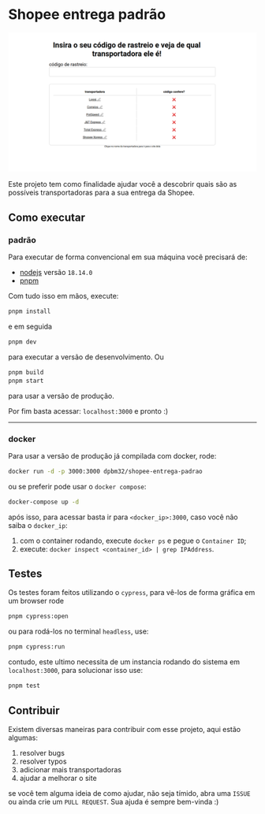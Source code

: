 # Shopee entrega padrão

![screenshot](./assets/screenshot.png)

Este projeto tem como finalidade ajudar você a descobrir quais são as possíveis transportadoras para a sua entrega da Shopee.

## Como executar

### padrão

Para executar de forma convencional em sua máquina você precisará de:

* [nodejs](https://nodejs.org/en) versão `18.14.0`
* [pnpm](https://pnpm.io/)

Com tudo isso em mãos, execute:

```bash
pnpm install
```

e em seguida

```bash
pnpm dev
```

para executar a versão de desenvolvimento. Ou

```bash
pnpm build
pnpm start
```

para usar a versão de produção. 

Por fim basta acessar: `localhost:3000` e pronto :)

---

### docker

Para usar a versão de produção já compilada com docker, rode:

```bash
docker run -d -p 3000:3000 dpbm32/shopee-entrega-padrao
```

ou se preferir pode usar o `docker compose`:

```bash
docker-compose up -d
```

após isso, para acessar basta ir para `<docker_ip>:3000`, caso você não saiba o `docker_ip`:

1. com o container rodando, execute `docker ps` e pegue o `Container ID`;
2. execute: `docker inspect <container_id> | grep IPAddress`.

## Testes

Os testes foram feitos utilizando o `cypress`, para vê-los de forma gráfica em um browser rode

```bash
pnpm cypress:open
```

ou para rodá-los no terminal `headless`, use:

```bash
pnpm cypress:run
```

contudo, este ultimo necessita de um instancia rodando do sistema em `localhost:3000`, para solucionar isso use:

```bash
pnpm test
```

## Contribuir

Existem diversas maneiras para contribuir com esse projeto, aqui estão algumas:

1. resolver bugs
2. resolver typos
3. adicionar mais transportadoras
4. ajudar a melhorar o site

se você tem alguma ideia de como ajudar, não seja tímido, abra uma `ISSUE` ou ainda crie um `PULL REQUEST`. Sua ajuda é sempre bem-vinda :)